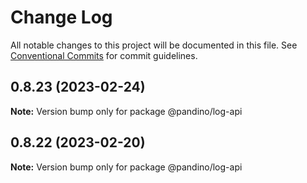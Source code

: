 # Change Log

All notable changes to this project will be documented in this file.
See [Conventional Commits](https://conventionalcommits.org) for commit guidelines.

## 0.8.23 (2023-02-24)

**Note:** Version bump only for package @pandino/log-api

## 0.8.22 (2023-02-20)

**Note:** Version bump only for package @pandino/log-api
